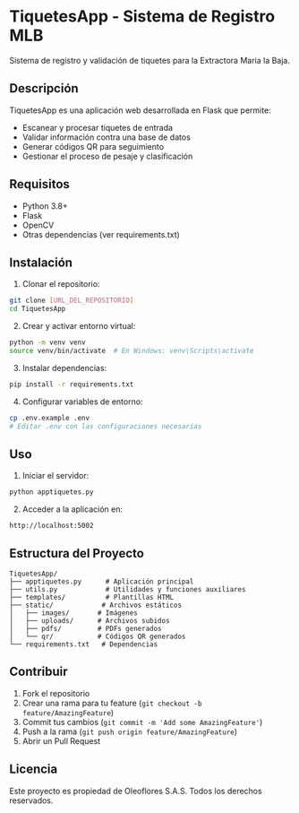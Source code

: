 # TiquetesApp - Sistema de Registro MLB

Sistema de registro y validación de tiquetes para la Extractora Maria la Baja.

## Descripción

TiquetesApp es una aplicación web desarrollada en Flask que permite:
- Escanear y procesar tiquetes de entrada
- Validar información contra una base de datos
- Generar códigos QR para seguimiento
- Gestionar el proceso de pesaje y clasificación

## Requisitos

- Python 3.8+
- Flask
- OpenCV
- Otras dependencias (ver requirements.txt)

## Instalación

1. Clonar el repositorio:
```bash
git clone [URL_DEL_REPOSITORIO]
cd TiquetesApp
```

2. Crear y activar entorno virtual:
```bash
python -m venv venv
source venv/bin/activate  # En Windows: venv\Scripts\activate
```

3. Instalar dependencias:
```bash
pip install -r requirements.txt
```

4. Configurar variables de entorno:
```bash
cp .env.example .env
# Editar .env con las configuraciones necesarias
```

## Uso

1. Iniciar el servidor:
```bash
python apptiquetes.py
```

2. Acceder a la aplicación en:
```
http://localhost:5002
```

## Estructura del Proyecto

```
TiquetesApp/
├── apptiquetes.py      # Aplicación principal
├── utils.py            # Utilidades y funciones auxiliares
├── templates/          # Plantillas HTML
├── static/            # Archivos estáticos
│   ├── images/       # Imágenes
│   ├── uploads/      # Archivos subidos
│   ├── pdfs/         # PDFs generados
│   └── qr/           # Códigos QR generados
└── requirements.txt   # Dependencias
```

## Contribuir

1. Fork el repositorio
2. Crear una rama para tu feature (`git checkout -b feature/AmazingFeature`)
3. Commit tus cambios (`git commit -m 'Add some AmazingFeature'`)
4. Push a la rama (`git push origin feature/AmazingFeature`)
5. Abrir un Pull Request

## Licencia

Este proyecto es propiedad de Oleoflores S.A.S. Todos los derechos reservados.
